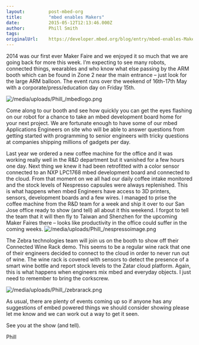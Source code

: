 ```yaml
---
layout:         post-mbed-org
title:          "mbed enables Makers"
date:           2015-05-12T12:13:46.000Z
author:         Phill Smith
tags:           
originalUrl:    https://developer.mbed.org/blog/entry/mbed-enables-Makers/
---
```


<p>2014 was our first ever Maker Faire and we enjoyed it so much that we
  are going back for more this week. I&#x2019;m expecting to see many robots,
  connected things, wearables and who know what else passing by the ARM booth
  which can be found in Zone 2 near the main entrance &#x2013; just look
  for the large ARM balloon. The event runs over the weekend of 16th-17th
  May with a corporate/press/education day on Friday 15th.</p>
<p>
  <img src="https://developer.mbed.org/media/uploads/Phill_/mbedlogo.png"
  alt="/media/uploads/Phill_/mbedlogo.png" title="/media/uploads/Phill_/mbedlogo.png">
</p>
<p>Come along to our booth and see how quickly you can get the eyes flashing
  on our robot for a chance to take an mbed development board home for your
  next project. We are fortunate enough to have some of our mbed Applications
  Engineers on site who will be able to answer questions from getting started
  with programming to senior engineers with tricky questions at companies
  shipping millions of gadgets per day.</p>
<p>Last year we ordered a new coffee machine for the office and it was working
  really well in the R&amp;D department but it vanished for a few hours one
  day. Next thing we knew it had been retrofitted with a color sensor connected
  to an NXP LPC1768 mbed development board and connected to the cloud. From
  that moment on we all had our daily coffee intake monitored and the stock
  levels of Nespresso capsules were always replenished. This is what happens
  when mbed Engineers have access to 3D printers, sensors, development boards
  and a few wires. I managed to prise the coffee machine from the R&amp;D
  team for a week and ship it over to our San Jose office ready to show (and
  tell) all about it this weekend. I forgot to tell the team that it will
  then fly to Taiwan and Shenzhen for the upcoming Maker Faires there &#x2013;
  looks like productivity in the office could suffer in the coming weeks.
  <img
  src="https://developer.mbed.org/media/uploads/Phill_/nespressoimage.png"
  alt="/media/uploads/Phill_/nespressoimage.png" title="/media/uploads/Phill_/nespressoimage.png">
</p>
<p>The Zebra technologies team will join us on the booth to show off their
  Connected Wine Rack demo. This seems to be a regular wine rack that one
  of their engineers decided to connect to the cloud in order to never run
  out of wine. The wine rack is covered with sensors to detect the presence
  of a smart wine bottle and report stock levels to the Zatar cloud platform.
  Again, this is what happens when engineers mix mbed and everyday objects.
  I just need to remember to bring the corkscrew.</p>
<p>
  <img src="https://developer.mbed.org/media/uploads/Phill_/zebrarack.png"
  alt="/media/uploads/Phill_/zebrarack.png" title="/media/uploads/Phill_/zebrarack.png">
</p>
<p>As usual, there are plenty of events coming up so if anyone has any suggestions
  of embed powered things we should consider showing please let me know and
  we can work out a way to get it seen.</p>
<p>See you at the show (and tell).</p>
<p>Phill</p>

